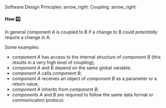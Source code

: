 <link rel="stylesheet" href="{{baseUrl}}/css/textbook.css">

<div class="website-content">

<div id="path">Software Design Principles :arrow_right: Coupling :arrow_right:</div>

<div id="title">

#### How :two:

</div>

<div id="body">

In general component A is coupled to B if a change to B could _potentially_ require a change in A.

Some examples:

*	_component A_ has access to the internal structure of _component B_ (this results in a very high level of coupling);
*	_component A_ and B depend on the same global variable;
*	_component A_ calls _component B_;
*	_component A_ receives an object of _component B_ as a parameter or a return value;
*	_component A_ inherits from _component B_;
*	_components A_ and _B_ are required to follow the same data format or communication protocol.

</div>

</div>

